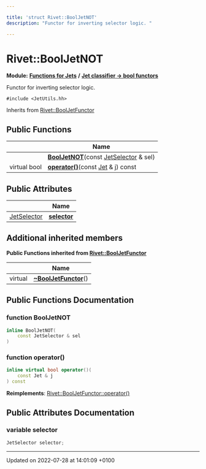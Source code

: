```yaml
---

title: 'struct Rivet::BoolJetNOT'
description: "Functor for inverting selector logic. "

---
```


# Rivet::BoolJetNOT

**Module:** **[Functions for Jets](http://example.org/modules/group__jetutils/)** **/** **[Jet classifier -> bool functors](http://example.org/modules/group__jetutils__j2bool/)**



Functor for inverting selector logic. 


`#include <JetUtils.hh>`

Inherits from [Rivet::BoolJetFunctor](http://example.org/classes/structrivet_1_1booljetfunctor/)

## Public Functions

|                | Name           |
| -------------- | -------------- |
| | **[BoolJetNOT](http://example.org/classes/structrivet_1_1booljetnot/#function-booljetnot)**(const <a href="http://example.org/modules/group__jetutils__j2bool/#using-jetselector">JetSelector</a> & sel) |
| virtual bool | **[operator()](http://example.org/classes/structrivet_1_1booljetnot/#function-operator())**(const <a href="http://example.org/classes/classrivet_1_1jet/">Jet</a> & j) const |

## Public Attributes

|                | Name           |
| -------------- | -------------- |
| <a href="http://example.org/modules/group__jetutils__j2bool/#using-jetselector">JetSelector</a> | **[selector](http://example.org/classes/structrivet_1_1booljetnot/#variable-selector)**  |

## Additional inherited members

**Public Functions inherited from [Rivet::BoolJetFunctor](http://example.org/classes/structrivet_1_1booljetfunctor/)**

|                | Name           |
| -------------- | -------------- |
| virtual | **[~BoolJetFunctor](http://example.org/classes/structrivet_1_1booljetfunctor/#function-~booljetfunctor)**() |


## Public Functions Documentation

### function BoolJetNOT

```cpp
inline BoolJetNOT(
    const JetSelector & sel
)
```


### function operator()

```cpp
inline virtual bool operator()(
    const Jet & j
) const
```


**Reimplements**: [Rivet::BoolJetFunctor::operator()](http://example.org/classes/structrivet_1_1booljetfunctor/#function-operator())


## Public Attributes Documentation

### variable selector

```cpp
JetSelector selector;
```


-------------------------------

Updated on 2022-07-28 at 14:01:09 +0100
